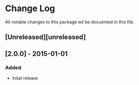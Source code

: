 # Change Log
All notable changes to this package wil be docuented in this file.

## [Unreleased][unreleased]

## [2.0.0] - 2015-01-01
### Added
- Inital release

